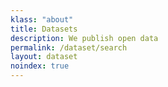 ```yaml
---
klass: "about"
title: Datasets
description: We publish open data
permalink: /dataset/search
layout: dataset
noindex: true
---
```

<script> // overwritting siteconfig for a specific page allows us to have multiple literature widgets with different configuration var siteConfig = { dataset: { rootFilter: {publishing_country: ['AS','CK','TL','FM','FJ','PF','GU','KI','MH','NR','NC','NU','MP','PW','PG','WS','SB','TK','TO','TV','VU','WF']}} }; </script>
